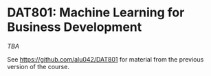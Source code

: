 # DAT801: Machine Learning for Business Development

_TBA_

See https://github.com/alu042/DAT801 for material from the previous version of the course. 
